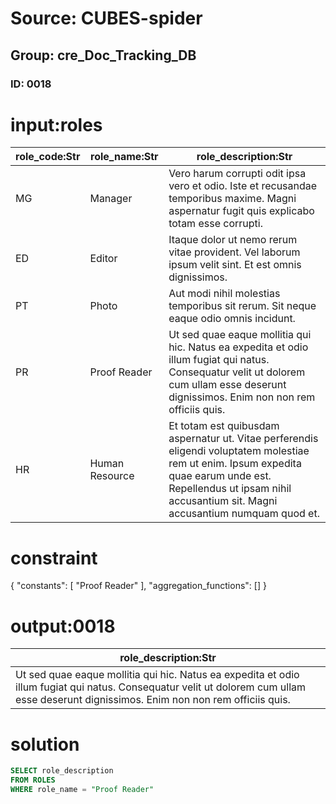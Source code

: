 # Source: CUBES-spider
## Group: cre_Doc_Tracking_DB
### ID: 0018

# input:roles

| role_code:Str | role_name:Str | role_description:Str |
|---|---|---|
| MG | Manager | Vero harum corrupti odit ipsa vero et odio. Iste et recusandae temporibus maxime. Magni aspernatur fugit quis explicabo totam esse corrupti. |
| ED | Editor | Itaque dolor ut nemo rerum vitae provident. Vel laborum ipsum velit sint. Et est omnis dignissimos. |
| PT | Photo | Aut modi nihil molestias temporibus sit rerum. Sit neque eaque odio omnis incidunt. |
| PR | Proof Reader | Ut sed quae eaque mollitia qui hic. Natus ea expedita et odio illum fugiat qui natus. Consequatur velit ut dolorem cum ullam esse deserunt dignissimos. Enim non non rem officiis quis. |
| HR | Human Resource | Et totam est quibusdam aspernatur ut. Vitae perferendis eligendi voluptatem molestiae rem ut enim. Ipsum expedita quae earum unde est. Repellendus ut ipsam nihil accusantium sit. Magni accusantium numquam quod et. |

# constraint

{
  "constants": [
    "Proof Reader"
  ],
  "aggregation_functions": []
}

# output:0018

| role_description:Str |
|---|
| Ut sed quae eaque mollitia qui hic. Natus ea expedita et odio illum fugiat qui natus. Consequatur velit ut dolorem cum ullam esse deserunt dignissimos. Enim non non rem officiis quis. |

# solution

```sql
SELECT role_description
FROM ROLES
WHERE role_name = "Proof Reader"
```
